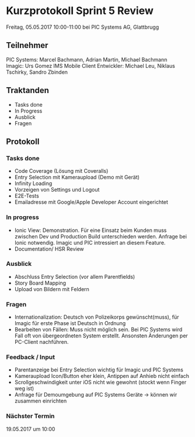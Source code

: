 # Kurzprotokoll Sprint 5 Review

Freitag, 05.05.2017 10:00-11:00 bei PIC Systems AG, Glattbrugg

## Teilnehmer

PIC Systems: Marcel Bachmann, Adrian Martin, Michael Bachmann  
Imagic: Urs Gomez 
IMS Mobile Client Entwickler: Michael Leu, Niklaus Tschirky, Sandro Zbinden

## Traktanden
- Tasks done
- In Progress
- Ausblick
- Fragen

## Protokoll

### Tasks done
- Code Coverage (Lösung mit Coveralls)
- Entry Selection mit Kameraupload (Demo mit Gerät)
- Infinity Loading
- Vorzeigen von Settings und Logout
- E2E-Tests
- Emailadresse mit Google/Apple Developer Account eingerichtet

### In progress
- Ionic View: Demonstration. Für eine Einsatz beim Kunden muss zwischen Dev und Production Build unterschieden werden. Anfrage bei Ionic notwendig. Imagic und PIC intressiert an diesem Feature.
- Documentation/ HSR Review

### Ausblick
- Abschluss Entry Selection (vor allem Parentfields)
- Story Board Mapping
- Upload von Bildern mit Feldern

### Fragen
- Internationalization: Deutsch von Polizeikorps gewünscht(muss), für Imagic für erste Phase ist Deutsch in Ordnung
- Bearbeiten von Fällen: Muss nicht möglich sein. Bei PIC Systems wird Fall oft von übergeordneten System erstellt. Ansonsten Änderungen per PC-Client nachführen.

### Feedback / Input
- Parentanzeige bei Entry Selection wichtig für Imagic und PIC Systems
- Kameraupload Icon/Button eher klein, Antippen auf Anhieb nicht einfach
- Scrollgeschwindigkeit unter iOS nicht wie gewohnt (stockt wenn Finger weg ist)
- Anfrage für Demoumgebung auf PIC Systems Geräte → können wir zusammen einrichten

### Nächster Termin
19.05.2017 um 10:00
